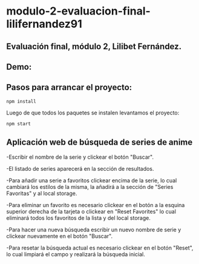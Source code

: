 # modulo-2-evaluacion-final-lilifernandez91

## Evaluación final, módulo 2, Lilibet Fernández.

## Demo:

## Pasos para arrancar el proyecto:

```
npm install

```

Luego de que todos los paquetes se instalen levantamos el proyecto:

```
npm start

```

## Aplicación web de búsqueda de series de anime

-Escribir el nombre de la serie y clickear el botón "Buscar".

-El listado de series aparecerá en la sección de resultados.

-Para añadir una serie a favoritos clickear encima de la serie, lo cual cambiará los estilos de la misma, la añadirá a la sección de "Series Favoritas" y al local storage.

-Para eliminar un favorito es necesario clickear en el botón a la esquina superior derecha de la tarjeta o clickear en "Reset Favorites" lo cual eliminará todos los favoritos de la lista y del local storage.

-Para hacer una nueva búsqueda escribir un nuevo nombre de serie y clickear nuevamente en el botón "Buscar".

-Para resetar la búsqueda actual es necesario clickear en el botón "Reset", lo cual limpiará el campo y realizará la búsqueda inicial.
